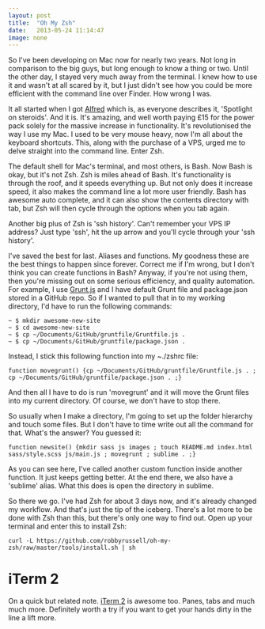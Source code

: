 ```yaml
---
layout: post
title:  "Oh My Zsh"
date:   2013-05-24 11:14:47
image: none
---
```


So I've been developing on Mac now for nearly two years. Not long in comparison to the big guys, but long enough to know a thing or two. Until the other day, I stayed very much away from the terminal. I knew how to use it and wasn't at all scared by it, but I just didn't see how you could be more efficient with the command line over Finder. How wrong I was.

It all started when I got [Alfred](http://www.alfredapp.com) which is, as everyone describes it, 'Spotlight on steroids'. And it is. It's amazing, and well worth paying £15 for the power pack solely for the massive increase in functionality. It's revolutionised the way I use my Mac. I used to be very mouse heavy, now I'm all about the keyboard shortcuts. This, along with the purchase of a VPS, urged me to delve straight into the command line. Enter Zsh.

The default shell for Mac's terminal, and most others, is Bash. Now Bash is okay, but it's not Zsh. Zsh is miles ahead of Bash. It's functionality is through the roof, and it speeds everything up. But not only does it increase speed, it also makes the command line a lot more user friendly. Bash has awesome auto complete, and it can also show the contents directory with tab, but Zsh will then cycle through the options when you tab again.

Another big plus of Zsh is 'ssh history'. Can't remember your VPS IP address? Just type 'ssh', hit the up arrow and you'll cycle through your 'ssh history'.

I've saved the best for last. Aliases and functions. My goodness these are the best things to happen since forever. Correct me if I'm wrong, but I don't think you can create functions in Bash?  Anyway, if you're not using them, then you're missing out on some serious efficiency, and quality automation. For example, I use [Grunt.js](http://gruntjs.com) and I have default Grunt file and package.json stored in a GitHub repo. So if I wanted to pull that in to my working directory, I'd have to run the following commands:

    ~ $ mkdir awesome-new-site
    ~ $ cd awesome-new-site
    ~ $ cp ~/Documents/GitHub/gruntfile/Gruntfile.js .
    ~ $ cp ~/Documents/GitHub/gruntfile/package.json .

Instead, I stick this following function into my ~./zshrc file:

    function movegrunt() {cp ~/Documents/GitHub/gruntfile/Gruntfile.js . ; cp ~/Documents/GitHub/gruntfile/package.json . ;}

And then all I have to do is run 'movegrunt' and it will move the Grunt files into my current directory. Of course, we don't have to stop there.

So usually when I make a directory, I'm going to set up the folder hierarchy and touch some files. But I don't have to time write out all the command for that. What's the answer? You guessed it:

    function newsite() {mkdir sass js images ; touch README.md index.html sass/style.scss js/main.js ; movegrunt ; sublime . ;}

As you can see here, I've called another custom function inside another function. It just keeps getting better. At the end there, we also have a 'sublime' alias. What this does is open the directory in sublime.

So there we go. I've had Zsh for about 3 days now, and it's already changed my workflow. And that's just the tip of the iceberg. There's a lot more to be done with Zsh than this, but there's only one way to find out. Open up your terminal and enter this to install Zsh:

    curl -L https://github.com/robbyrussell/oh-my-zsh/raw/master/tools/install.sh | sh

# iTerm 2
On a quick but related note. [iTerm 2](http://www.iterm2.com) is awesome too. Panes, tabs and much much more. Definitely worth a try if you want to get your hands dirty in the line a lift more.